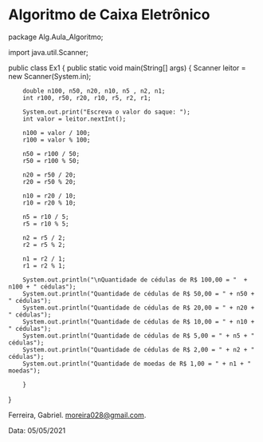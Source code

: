 # Algoritmo de Caixa Eletrônico

package Alg.Aula_Algoritmo;

import java.util.Scanner;

public class Ex1 {
        public static void main(String[] args) {
        Scanner leitor = new Scanner(System.in);
        
        double n100, n50, n20, n10, n5 , n2, n1;
        int r100, r50, r20, r10, r5, r2, r1;
        
        System.out.print("Escreva o valor do saque: ");
        int valor = leitor.nextInt();
        
        n100 = valor / 100;
        r100 = valor % 100;
        
        n50 = r100 / 50;
        r50 = r100 % 50;
        
        n20 = r50 / 20;
        r20 = r50 % 20;
        
        n10 = r20 / 10;
        r10 = r20 % 10;
        
        n5 = r10 / 5;
        r5 = r10 % 5;
        
        n2 = r5 / 2;
        r2 = r5 % 2;
        
        n1 = r2 / 1;
        r1 = r2 % 1;        
        
        System.out.println("\nQuantidade de cédulas de R$ 100,00 = "  + n100 + " cédulas");
        System.out.println("Quantidade de cédulas de R$ 50,00 = " + n50 + " cédulas");
        System.out.println("Quantidade de cédulas de R$ 20,00 = " + n20 + " cédulas");
        System.out.println("Quantidade de cédulas de R$ 10,00 = " + n10 + " cédulas");
        System.out.println("Quantidade de cédulas de R$ 5,00 = " + n5 + " cédulas");
        System.out.println("Quantidade de cédulas de R$ 2,00 = " + n2 + " cédulas");
        System.out.println("Quantidade de moedas de R$ 1,00 = " + n1 + " moedas");
        
        }
    
}


Ferreira, Gabriel. moreira028@gmail.com.

Data: 05/05/2021

